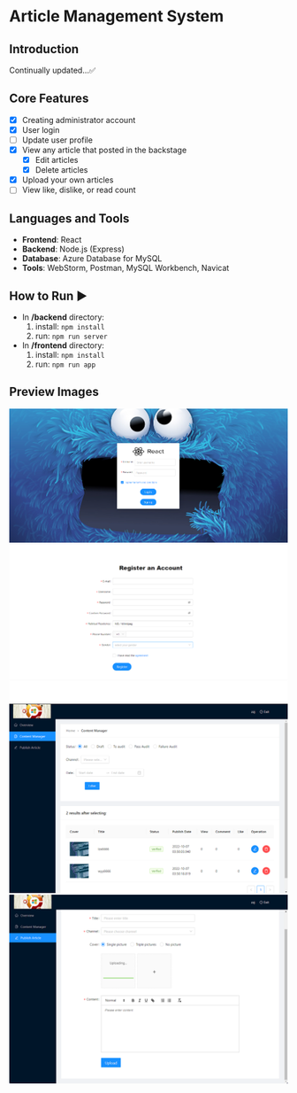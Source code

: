 # Article Management System

## Introduction
Continually updated...✅

## Core Features
+ [x] Creating administrator account 
+ [x] User login 
+ [ ] Update user profile
+ [x] View any article that posted in the backstage 
  + [x] Edit articles 
  + [x] Delete articles 
+ [x] Upload your own articles 
+ [ ] View like, dislike, or read count

## Languages and Tools
+ **Frontend**: React
+ **Backend**: Node.js (Express)
+ **Database**: Azure Database for MySQL
+ **Tools**: WebStorm, Postman, MySQL Workbench, Navicat

## How to Run ▶️
+ In **/backend** directory:
  1. install: `npm install`
  2. run: `npm run server`
+ In **/frontend** directory:
  1. install:  `npm install`
  2. run: `npm run app`

## Preview Images
![](/img/login.png)
![](/img/register.png)
![](/img/content-manager.png)
![](/img/publish.png)
